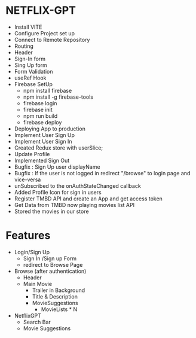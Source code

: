 # NETFLIX-GPT
- Install VITE
- Configure Project set up
- Connect to Remote Repository
- Routing
- Header
- Sign-In form
- Sing Up form
- Form Validation
- useRef Hook
- Firebase SetUp
  - npm install firebase
  - npm install -g firebase-tools
  - firebase login
  - firebase init
  - npm run build
  - firebase deploy
- Deploying App to production
- Implement User Sign Up
- Implement User Sign In
- Created Redux store with userSlice;
- Update Profile
- Implemented Sign Out
- Bugfix : Sign Up user displayName
- Bugfix : If the user is not logged in redirect "/browse" to login page and vice-versa
- unSubscribed to the onAuthStateChanged callback
- Added Profile Icon for sign in users
- Register TMBD API and create an App and get access token
- Get Data from TMBD now playing movies list API
- Stored the movies in our store
# Features
- Login/Sign Up
    - Sign In /Sign up Form
    - redirect to Browse Page
- Browse (after authentication)
    - Header
    - Main Movie
        - Trailer in Background
        - Title & Description
        - MovieSuggestions
            - MovieLists * N 
- NetflixGPT
    - Search Bar
    - Movie Suggestions
